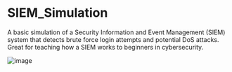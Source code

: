 # SIEM_Simulation
A basic simulation of a Security Information and Event Management (SIEM) system that detects brute force login attempts and potential DoS attacks. 
Great for teaching how a SIEM works to beginners in cybersecurity. 

![image](https://github.com/user-attachments/assets/b89157e7-1ae6-421d-9b66-0eda502f9e64)

